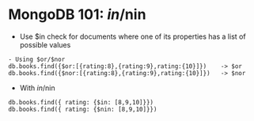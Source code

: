 # MongoDB 101: $in/$nin

- Use $in check for documents where one of its properties has a list of possible values
```
- Using $or/$nor
db.books.find({$or:[{rating:8},{rating:9},rating:{10}]})    -> $or
db.books.find({$nor:[{rating:8},{rating:9},rating:{10}]})   -> $nor
```
- With $in/$nin
```
db.books.find({ rating: {$in: [8,9,10]}})
db.books.find({ rating: {$nin: [8,9,10]}})
```